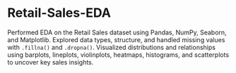 # Retail-Sales-EDA
Performed EDA on the Retail Sales dataset using Pandas, NumPy, Seaborn, and Matplotlib. Explored data types, structure, and handled missing values with `.fillna()` and `.dropna()`. Visualized distributions and relationships using barplots, lineplots, violinplots, heatmaps, histograms, and scatterplots to uncover key sales insights.
